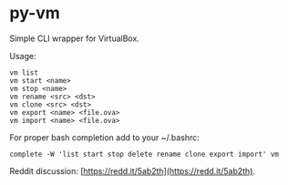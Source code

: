 # py-vm
Simple CLI wrapper for VirtualBox.

Usage:
```
vm list
vm start <name>
vm stop <name>
vm rename <src> <dst>
vm clone <src> <dst>
vm export <name> <file.ova>
vm import <name> <file.ova>
```

For proper bash completion add to your ~/.bashrc:
```
complete -W 'list start stop delete rename clone export import' vm
```

Reddit discussion: [https://redd.it/5ab2th](https://redd.it/5ab2th).
